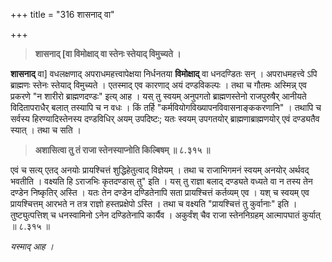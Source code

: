+++
title = "316 शासनाद् वा"

+++

> **शासनाद् [वा विमोक्षाद् वा स्तेनः स्तेयाद् विमुच्यते ।**

**शासनाद्** वा] वधलक्षणाद् अपराधमहत्त्वापेक्षया निर्धनतया **विमोक्षाद्** वा धनदण्डितः सन् । अपराधमहत्त्वे ऽपि ब्राह्मणः स्तेनः स्तेयाद् विमुच्यते । एतस्माद् एव कारणाद् अयं दण्डविकल्पः । तथा च गौतमः अस्मिन्न् एव प्रकरणे "न शारीरो ब्राह्मणदण्डः" इत्य् आह । यस् तु स्वयम् अनुपगतो ब्राह्मणस्तेनो राजपुरुषैर् आनीयते विदितापराधैर् बलात् तस्यापि च न वधः । किं तर्हि "कर्मवियोगविख्यापनविवासनाङ्ककरणानि" । तथापि च सर्वस्य हिरण्यादिस्तेनस्य दण्डविधिर् अयम् उपदिष्टः; यतः स्वयम् उपगतयोर् ब्राह्मणाब्राह्मणयोर् एवं दण्ड्यतैव स्यात् । तथा च सति ।

> **अशासित्वा तु तं राजा स्तेनस्याप्नोति किल्बिषम्  ॥ ८.३१५ ॥**

एवं च सत्य् एतद् अनयोः प्रायश्चित्तं शुद्धिहेतुत्वाद् विज्ञेयम् । तथा च राजाभिगमनं स्वयम् अनयोर् अर्थवद् भवतीति । वक्ष्यति हि ऽराजभिः कृतदण्डास् तु" इति । यस् तु राज्ञा बलाद् दण्ड्यते वध्यते वा न तस्य तेन दण्डेन निष्कृतिर् अस्ति । यतः तेन दण्डेन दण्डितेनापि सता प्रायश्चित्तं कर्तव्यम् एव । यश् च स्वयम् एव प्रायश्चित्तम् आरभते न तत्र राज्ञो हस्तप्रक्षेपो ऽस्ति । तथा च वक्ष्यति "प्रायश्चित्तं तु कुर्वानाः" इति । तुष्ट्युत्पत्तिश् च धनस्वामिनो ऽनेन दण्डितेनापि कार्यैव । अकुर्वंश् चैव राजा स्तेननिग्रहम् आत्मापघातं कुर्यात् ॥ ८.३१५ ॥

_यस्माद् आह ।_